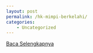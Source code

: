 ```yaml
---
layout: post
permalink: /hk-mimpi-berkelahi/
categories:
    - Uncategorized
---
```


[Baca Selengkapnya](/01)